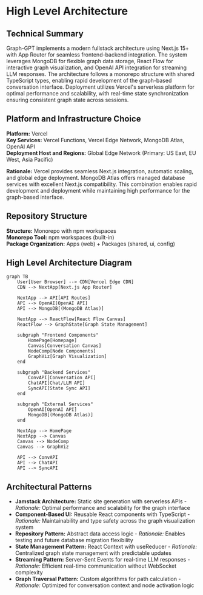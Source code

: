 # High Level Architecture

## Technical Summary

Graph-GPT implements a modern fullstack architecture using Next.js 15+ with App Router for seamless frontend-backend integration. The system leverages MongoDB for flexible graph data storage, React Flow for interactive graph visualization, and OpenAI API integration for streaming LLM responses. The architecture follows a monorepo structure with shared TypeScript types, enabling rapid development of the graph-based conversation interface. Deployment utilizes Vercel's serverless platform for optimal performance and scalability, with real-time state synchronization ensuring consistent graph state across sessions.

## Platform and Infrastructure Choice

**Platform:** Vercel  
**Key Services:** Vercel Functions, Vercel Edge Network, MongoDB Atlas, OpenAI API  
**Deployment Host and Regions:** Global Edge Network (Primary: US East, EU West, Asia Pacific)

**Rationale:** Vercel provides seamless Next.js integration, automatic scaling, and global edge deployment. MongoDB Atlas offers managed database services with excellent Next.js compatibility. This combination enables rapid development and deployment while maintaining high performance for the graph-based interface.

## Repository Structure

**Structure:** Monorepo with npm workspaces  
**Monorepo Tool:** npm workspaces (built-in)  
**Package Organization:** Apps (web) + Packages (shared, ui, config)

## High Level Architecture Diagram

```mermaid
graph TB
    User[User Browser] --> CDN[Vercel Edge CDN]
    CDN --> NextApp[Next.js App Router]
    
    NextApp --> API[API Routes]
    API --> OpenAI[OpenAI API]
    API --> MongoDB[(MongoDB Atlas)]
    
    NextApp --> ReactFlow[React Flow Canvas]
    ReactFlow --> GraphState[Graph State Management]
    
    subgraph "Frontend Components"
        HomePage[Homepage]
        Canvas[Conversation Canvas]
        NodeComp[Node Components]
        GraphViz[Graph Visualization]
    end
    
    subgraph "Backend Services"
        ConvAPI[Conversation API]
        ChatAPI[Chat/LLM API]
        SyncAPI[State Sync API]
    end
    
    subgraph "External Services"
        OpenAI[OpenAI API]
        MongoDB[(MongoDB Atlas)]
    end
    
    NextApp --> HomePage
    NextApp --> Canvas
    Canvas --> NodeComp
    Canvas --> GraphViz
    
    API --> ConvAPI
    API --> ChatAPI
    API --> SyncAPI
```

## Architectural Patterns

- **Jamstack Architecture:** Static site generation with serverless APIs - _Rationale:_ Optimal performance and scalability for the graph interface
- **Component-Based UI:** Reusable React components with TypeScript - _Rationale:_ Maintainability and type safety across the graph visualization system
- **Repository Pattern:** Abstract data access logic - _Rationale:_ Enables testing and future database migration flexibility
- **State Management Pattern:** React Context with useReducer - _Rationale:_ Centralized graph state management with predictable updates
- **Streaming Pattern:** Server-Sent Events for real-time LLM responses - _Rationale:_ Efficient real-time communication without WebSocket complexity
- **Graph Traversal Pattern:** Custom algorithms for path calculation - _Rationale:_ Optimized for conversation context and node activation logic

